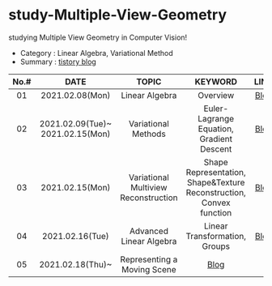 # study-Multiple-View-Geometry
studying Multiple View Geometry in Computer Vision!
  
- Category : Linear Algebra, Variational Method
- Summary : [tistory blog](https://hello-francis.tistory.com/category/principles/Multiple%20View%20Geometry)

|No.#|DATE|TOPIC|KEYWORD|LINK|
|:---:|:---:|:---:|:---:|:---:|
|01|2021.02.08(Mon)|Linear Algebra|Overview|[Blog](https://hello-francis.tistory.com/17)|
|02|2021.02.09(Tue)~</br>2021.02.15(Mon)|Variational Methods|Euler-Lagrange Equation, Gradient Descent|[Blog](https://hello-francis.tistory.com/14)|
|03|2021.02.15(Mon)|Variational Multiview Reconstruction|Shape Representation, Shape&Texture Reconstruction, Convex function|[Blog](https://hello-francis.tistory.com/15)|
|04|2021.02.16(Tue)|Advanced Linear Algebra|Linear Transformation, Groups|[Blog](https://hello-francis.tistory.com/16)|
|05|2021.02.18(Thu)~|Representing a Moving Scene|[Blog](https://hello-francis.tistory.com/17)|
